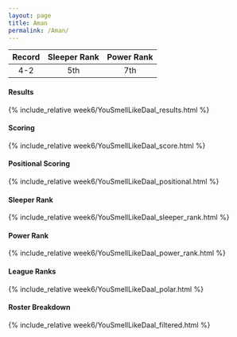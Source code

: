 ```yaml
---
layout: page
title: Aman
permalink: /Aman/
---
```


Record | Sleeper Rank | Power Rank               
:--: | :--: | :--:
4-2 | 5th | 7th   

#### Results
{% include_relative week6/YouSmellLikeDaal_results.html %}

#### Scoring
{% include_relative week6/YouSmellLikeDaal_score.html %}

#### Positional Scoring
{% include_relative week6/YouSmellLikeDaal_positional.html %}

#### Sleeper Rank
{% include_relative week6/YouSmellLikeDaal_sleeper_rank.html %}

#### Power Rank
{% include_relative week6/YouSmellLikeDaal_power_rank.html %}

#### League Ranks
{% include_relative week6/YouSmellLikeDaal_polar.html %}

#### Roster Breakdown
{% include_relative week6/YouSmellLikeDaal_filtered.html %}
